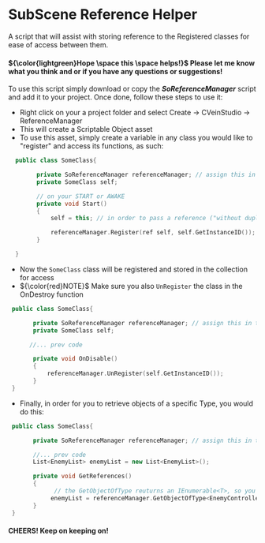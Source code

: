 # SubScene Reference Helper
A script that will assist with storing reference to the Registered classes for ease of access between them.

####  ${\color{lightgreen}Hope \space this \space helps!}$ Please let me know what you think and or if you have any questions or suggestions!

To use this script simply download or copy the ***SoReferenceManager*** script and add it to your project.
Once done, follow these steps to use it:
- Right click on your a project folder and select Create -> CVeinStudio -> ReferenceManager
- This will create a Scriptable Object asset
- To use this asset, simply create a variable in any class you would like to "register" and access its functions, as such:
  
```cpp
  public class SomeClass{

        private SoReferenceManager referenceManager; // assign this in the inspector
        private SomeClass self;

        // on your START or AWAKE
        private void Start()
        {
            self = this; // in order to pass a reference ("without duplicating") we need to store this class then pass it to the function.

            referenceManager.Register(ref self, self.GetInstanceID());
        }

  }
``` 
- Now the `SomeClass` class will be registered and stored in the collection for access
- ${\color{red}NOTE}$  Make sure you also `UnRegister` the class in the OnDestroy function
  
 ```cpp
  public class SomeClass{

        private SoReferenceManager referenceManager; // assign this in the inspector
        private SomeClass self;

       //... prev code

        private void OnDisable()
        {
            referenceManager.UnRegister(self.GetInstanceID());
        }
  }
```

- Finally, in order for you to retrieve objects of a specific Type, you would do this:
  
 ```cpp
  public class SomeClass{

        private SoReferenceManager referenceManager; // assign this in the inspector

        //... prev code
        List<EnemyList> enemyList = new List<EnemyList>();

        private void GetReferences()
        {
              // the GetObjectOfType reuturns an IEnumerable<T>, so you can convert it or do whatever from the data you get back
             enemyList = referenceManager.GetObjectOfType<EnemyController>().ToList();
        }
  }
```

#### CHEERS! Keep on keeping on!
